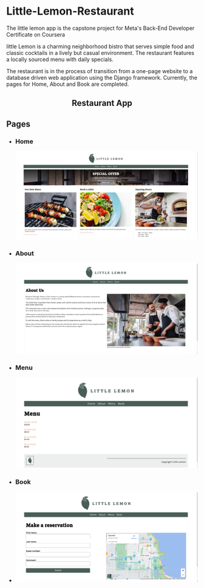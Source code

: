 # Little-Lemon-Restaurant
The little lemon app is the capstone project for Meta's Back-End Developer Certificate on Coursera

little Lemon is a charming neighborhood bistro that serves simple food and classic cocktails in a lively but casual environment. The restaurant features a locally sourced menu with daily specials.

The restaurant is in the process of transition from a one-page website to a database driven web application using the Django framework. Currently, the pages for Home, About and Book are completed.

<h2 align="center">Restaurant App</h2>

## Pages

- ### Home
  ![Home](https://github.com/mohammedhisham1/Little-Lemon-Restaurant/blob/main/Pages%20Images/home.jpg)
- ### About
  ![About](https://github.com/mohammedhisham1/Little-Lemon-Restaurant/blob/main/Pages%20Images/About.png)
- ### Menu
  ![Menu](https://github.com/mohammedhisham1/Little-Lemon-Restaurant/blob/main/Pages%20Images/Menu.png)
-  ### Book
-  ![Book](https://github.com/mohammedhisham1/Little-Lemon-Restaurant/blob/main/Pages%20Images/Book.png)


